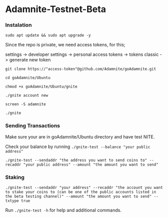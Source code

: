 # Adamnite-Testnet-Beta

### Instalation 
```
sudo apt update && sudo apt upgrade -y
```

Since the repo is private, we need access tokens, for this;

settings -> developer settings -> personal access tokens -> tokens classic -> generate new token

```
git clone https://"access-token"@github.com/Adamnite/goAdamnite.git
```
```
cd goAdamnite/Ubuntu
```

```
chmod +x goAdamnite/Ubuntu/gnite
```

```
./gnite account new
```
```
screen -S adamnite
```
```
./gnite
```


### Sending Transactions

Make sure your are in goAdamnite/Ubuntu directory and have test NITE.

Check your balance by running ``./gnite-test --balance "your public address"``

```
./gnite-test --sendaddr "the address you want to send coins to" --recaddr "your public address" --amount "the amount you want to send"
```

### Staking

```
./gnite-test --sendaddr "your address" --recaddr "the account you want to stake your coins to (can be one of the public accounts listed in the beta testing channel)" --amount "the amount you want to send" --txtype true
```

Run ``./gnite-test -h`` for help and additional commands.


